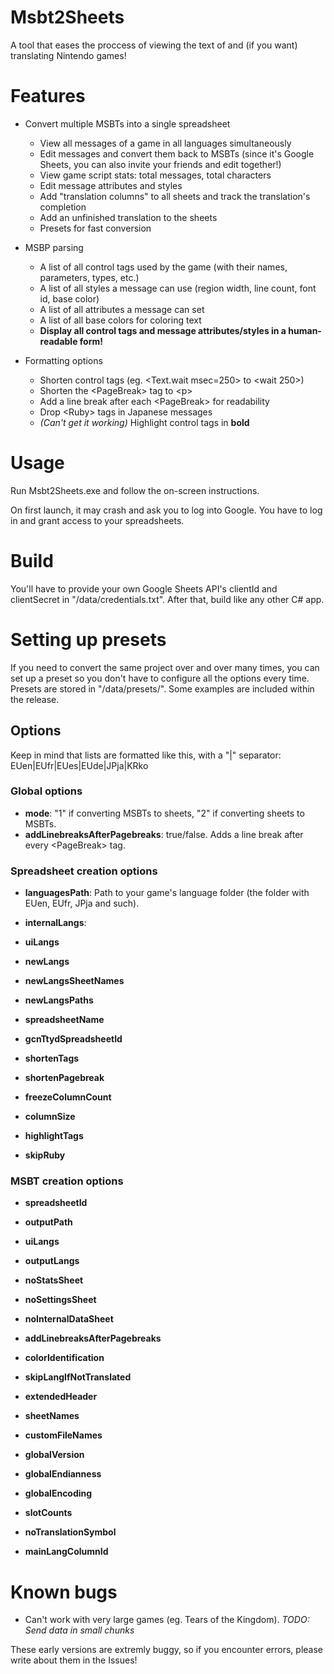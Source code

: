 # Msbt2Sheets
A tool that eases the proccess of viewing the text of and (if you want) translating Nintendo games!

# Features
- Convert multiple MSBTs into a single spreadsheet
  - View all messages of a game in all languages simultaneously
  - Edit messages and convert them back to MSBTs (since it's Google Sheets, you can also invite your friends and edit together!)
  - View game script stats: total messages, total characters
  - Edit message attributes and styles
  - Add "translation columns" to all sheets and track the translation's completion
  - Add an unfinished translation to the sheets
  - Presets for fast conversion
 
- MSBP parsing
  - A list of all control tags used by the game (with their names, parameters, types, etc.)
  - A list of all styles a message can use (region width, line count, font id, base color)
  - A list of all attributes a message can set
  - A list of all base colors for coloring text
  - **Display all control tags and message attributes/styles in a human-readable form!**
 
- Formatting options
  - Shorten control tags (eg. <Text.wait msec=250> to <wait 250>)
  - Shorten the \<PageBreak\> tag to \<p\>
  - Add a line break after each \<PageBreak\> for readability
  - Drop \<Ruby\> tags in Japanese messages
  - *(Can't get it working)* Highlight control tags in **bold**

# Usage
Run Msbt2Sheets.exe and follow the on-screen instructions.

On first launch, it may crash and ask you to log into Google. You have to log in and grant access to your spreadsheets.

# Build
You'll have to provide your own Google Sheets API's clientId and clientSecret in "/data/credentials.txt". After that, build like any other C# app.

# Setting up presets
If you need to convert the same project over and over many times, you can set up a preset so you don't have to configure all the options every time. Presets are stored in "/data/presets/". Some examples are included within the release.

## Options
Keep in mind that lists are formatted like this, with a "|" separator: EUen|EUfr|EUes|EUde|JPja|KRko
### Global options
- **mode**: "1" if converting MSBTs to sheets, "2" if converting sheets to MSBTs.
- **addLinebreaksAfterPagebreaks**: true/false. Adds a line break after every \<PageBreak\> tag.

### Spreadsheet creation options
- **languagesPath**: Path to your game's language folder (the folder with EUen, EUfr, JPja and such).
- **internalLangs**: 
- **uiLangs**
- **newLangs**
- **newLangsSheetNames**
- **newLangsPaths**
- **spreadsheetName**
- **gcnTtydSpreadsheetId**
  
- **shortenTags**
- **shortenPagebreak**
- **freezeColumnCount**
- **columnSize**
- **highlightTags**
- **skipRuby**

### MSBT creation options
- **spreadsheetId**
- **outputPath**
- **uiLangs**
- **outputLangs**

- **noStatsSheet**
- **noSettingsSheet**
- **noInternalDataSheet**

- **addLinebreaksAfterPagebreaks**
- **colorIdentification**

- **skipLangIfNotTranslated**
- **extendedHeader**
- **sheetNames**
- **customFileNames**

- **globalVersion**
- **globalEndianness**
- **globalEncoding**
- **slotCounts**

- **noTranslationSymbol**
- **mainLangColumnId**

# Known bugs
- Can't work with very large games (eg. Tears of the Kingdom). *TODO: Send data in small chunks*

These early versions are extremly buggy, so if you encounter errors, please write about them in the Issues!
